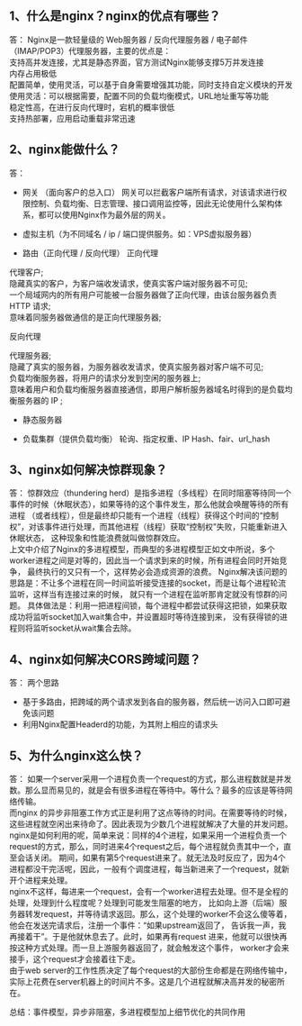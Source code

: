 ## 1、什么是nginx？nginx的优点有哪些？
答：
Nginx是一款轻量级的 Web服务器 / 反向代理服务器 / 电子邮件（IMAP/POP3）代理服务器，主要的优点是：  
支持高并发连接，尤其是静态界面，官方测试Nginx能够支撑5万并发连接  
内存占用极低  
配置简单，使用灵活，可以基于自身需要增强其功能，同时支持自定义模块的开发  
使用灵活：可以根据需要，配置不同的负载均衡模式，URL地址重写等功能  
稳定性高，在进行反向代理时，宕机的概率很低  
支持热部署，应用启动重载非常迅速  

## 2、nginx能做什么？
答：
- 网关 （面向客户的总入口）
网关可以拦截客户端所有请求，对该请求进行权限控制、负载均衡、日志管理、接口调用监控等，因此无论使用什么架构体系，都可以使用Nginx作为最外层的网关。  

- 虚拟主机（为不同域名 / ip / 端口提供服务。如：VPS虚拟服务器）


- 路由（正向代理 / 反向代理）
正向代理  

代理客户;  
隐藏真实的客户，为客户端收发请求，使真实客户端对服务器不可见;  
一个局域网内的所有用户可能被一台服务器做了正向代理，由该台服务器负责 HTTP 请求;  
意味着同服务器做通信的是正向代理服务器;  

反向代理  

代理服务器;  
隐藏了真实的服务器，为服务器收发请求，使真实服务器对客户端不可见;  
负载均衡服务器，将用户的请求分发到空闲的服务器上;  
意味着用户和负载均衡服务器直接通信，即用户解析服务器域名时得到的是负载均衡服务器的 IP ;  

- 静态服务器

- 负载集群（提供负载均衡）
轮询、指定权重、IP Hash、fair、url_hash


## 3、nginx如何解决惊群现象？
答：
惊群效应（thundering herd）是指多进程（多线程）在同时阻塞等待同一个事件的时候（休眠状态），如果等待的这个事件发生，那么他就会唤醒等待的所有进程
（或者线程），但是最终却只能有一个进程（线程）获得这个时间的“控制权”，对该事件进行处理，而其他进程（线程）获取“控制权”失败，只能重新进入休眠状态，
这种现象和性能浪费就叫做惊群效应。  
上文中介绍了Nginx的多进程模型，而典型的多进程模型正如文中所说，多个worker进程之间是对等的，因此当一个请求到来的时候，所有进程会同时开始竞争，
最终执行的又只有一个，这样势必会造成资源的浪费。
Nginx解决该问题的思路是：不让多个进程在同一时间监听接受连接的socket，而是让每个进程轮流监听，这样当有连接过来的时候，
就只有一个进程在监听那肯定就没有惊群的问题。
具体做法是：利用一把进程间锁，每个进程中都尝试获得这把锁，如果获取成功将监听socket加入wait集合中，并设置超时等待连接到来，
没有获得锁的进程则将监听socket从wait集合去除。


## 4、nginx如何解决CORS跨域问题？
答：
两个思路
- 基于多路由，把跨域的两个请求发到各自的服务器，然后统一访问入口即可避免该问题
- 利用Nginx配置Headerd的功能，为其附上相应的请求头


## 5、为什么nginx这么快？
答：
如果一个server采用一个进程负责一个request的方式，那么进程数就是并发数。那么显而易见的，就是会有很多进程在等待中。等什么？最多的应该是等待网络传输。  
而nginx 的异步非阻塞工作方式正是利用了这点等待的时间。在需要等待的时候，这些进程就空闲出来待命了。因此表现为少数几个进程就解决了大量的并发问题。  
nginx是如何利用的呢，简单来说：同样的4个进程，如果采用一个进程负责一个request的方式，那么，同时进来4个request之后，每个进程就负责其中一个，直至会话关闭。
期间，如果有第5个request进来了。就无法及时反应了，因为4个进程都没干完活呢，因此，一般有个调度进程，每当新进来了一个request，就新开个进程来处理。  
nginx不这样，每进来一个request，会有一个worker进程去处理。但不是全程的处理，处理到什么程度呢？处理到可能发生阻塞的地方，
比如向上游（后端）服务器转发request，并等待请求返回。那么，这个处理的worker不会这么傻等着，他会在发送完请求后，注册一个事件：“如果upstream返回了，
告诉我一声，我再接着干”。于是他就休息去了。此时，如果再有request 进来，他就可以很快再按这种方式处理。而一旦上游服务器返回了，就会触发这个事件，
worker才会来接手，这个request才会接着往下走。  
由于web server的工作性质决定了每个request的大部份生命都是在网络传输中，实际上花费在server机器上的时间片不多。这是几个进程就解决高并发的秘密所在。  

总结：事件模型，异步非阻塞，多进程模型加上细节优化的共同作用
